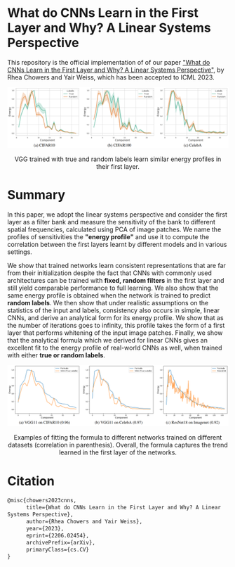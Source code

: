# What do CNNs Learn in the First Layer and Why? A Linear Systems Perspective

This repository is the official implementation of of our paper ["What do CNNs Learn in the First Layer and Why? A Linear Systems Perspective"](https://arxiv.org/abs/2206.02454), by Rhea Chowers and Yair Weiss, which has been accepted to ICML 2023.


![fig](figures/true_vs_random.png)
<p align="center" style="text-align: center;">VGG trained with true and random labels learn similar energy profiles in their first layer.</p>

# Summary
In this paper, we adopt the linear systems perspective and consider the first layer as a filter bank and measure the sensitivity of the bank to different spatial
frequencies, calculated using PCA of image patches. We name the profiles of sensitivities the **"energy profile"** and use it to compute the correlation between the first layers learnt by different models and in various settings.

We show that trained networks learn consistent representations that are far from their initialization despite the fact that CNNs with commonly used architectures can be trained with **fixed, random filters** in the first layer and still yield comparable performance to full learning. We also show that the same energy profile is obtained when the network is trained to predict **random labels**. We then show that under realistic assumptions on the statistics of the input and labels, consistency also occurs in simple, linear CNNs, and derive an analytical form for its energy profile. We show that as the number of iterations goes to infinity, this profile takes the form of a first layer that performs whitening of the input image patches. Finally, we show that the analytical formula which we derived for linear CNNs gives an excellent fit to the energy profile of real-world CNNs as well, when trained with either **true or random labels**.

![fig](figures/formula_fit.png)
<p align="center" style="text-align: center;">Examples of fitting the formula to different networks trained on different datasets (correlation in parenthesis). Overall, the formula captures the trend learned in the first layer of the networks.</p>


# Citation
```
@misc{chowers2023cnns,
      title={What do CNNs Learn in the First Layer and Why? A Linear Systems Perspective}, 
      author={Rhea Chowers and Yair Weiss},
      year={2023},
      eprint={2206.02454},
      archivePrefix={arXiv},
      primaryClass={cs.CV}
}

```
